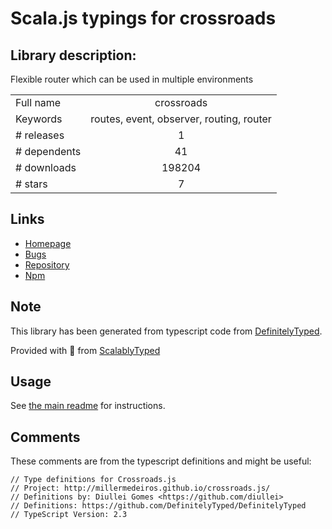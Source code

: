
# Scala.js typings for crossroads


## Library description:
Flexible router which can be used in multiple environments

|                    |                 |
| ------------------ | :-------------: |
| Full name          | crossroads |
| Keywords           | routes, event, observer, routing, router |
| # releases         | 1 |
| # dependents       | 41 |
| # downloads        | 198204 |
| # stars            | 7 |

## Links
- [Homepage](http://millermedeiros.github.com/crossroads.js/)
- [Bugs](https://github.com/millermedeiros/crossroads.js/issues)
- [Repository](https://github.com/millermedeiros/crossroads.js)
- [Npm](https://www.npmjs.com/package/crossroads)
    


## Note
This library has been generated from typescript code from [DefinitelyTyped](https://definitelytyped.org).

Provided with :purple_heart: from [ScalablyTyped](https://github.com/oyvindberg/ScalablyTyped)

## Usage
See [the main readme](../../readme.md) for instructions.

## Comments

These comments are from the typescript definitions and might be useful:
```
// Type definitions for Crossroads.js
// Project: http://millermedeiros.github.io/crossroads.js/
// Definitions by: Diullei Gomes <https://github.com/diullei>
// Definitions: https://github.com/DefinitelyTyped/DefinitelyTyped
// TypeScript Version: 2.3

```

